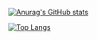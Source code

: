[![Anurag's GitHub stats](https://github-readme-stats.vercel.app/api?username=wanna-bornb-disciplinant&count_private=true&&show_icons=true&theme=merko)](https://github.com/anuraghazra/github-readme-stats)

[![Top Langs](https://github-readme-stats.vercel.app/api/top-langs/?username=wanna-bornb-disciplinant)](https://github.com/anuraghazra/github-readme-stats)

